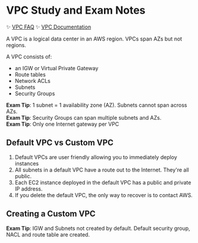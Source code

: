 # VPC Study and Exam Notes

:sparkles: [VPC FAQ](https://aws.amazon.com/vpc/faqs/)
:sparkles: [VPC Documentation](https://aws.amazon.com/documentation/vpc/)

A VPC is a logical data center in an AWS region.  VPCs span AZs but not regions.  

A VPC consists of:
  - an IGW or Virtual Private Gateway
  - Route tables
  - Network ACLs
  - Subnets
  - Security Groups

**Exam Tip**: 1 subnet = 1 availability zone (AZ).  Subnets cannot span across AZs.  
**Exam Tip**: Security Groups can span multiple subnets and AZs.  
**Exam Tip**: Only one Internet gateway per VPC

## Default VPC vs Custom VPC

1. Default VPCs are user friendly allowing you to immediately deploy instances
2. All subnets in a default VPC have a route out to the Internet.  They're all public.
3. Each EC2 instance deployed in the default VPC has a public and private IP address.
4. If you delete the default VPC, the only way to recover is to contact AWS.

## Creating a Custom VPC

**Exam Tip**: IGW and Subnets not created by default.   Default security group, NACL and route table are created.
